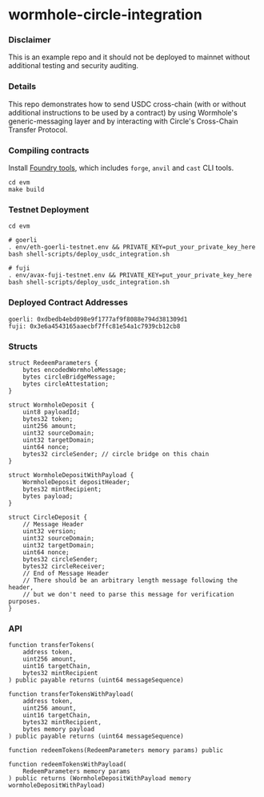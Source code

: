 # wormhole-circle-integration

### Disclaimer

This is an example repo and it should not be deployed to mainnet without additional testing and security auditing.

### Details

This repo demonstrates how to send USDC cross-chain (with or without additional instructions to be used by a contract) by using Wormhole's generic-messaging layer and by interacting with Circle's Cross-Chain Transfer Protocol.

### Compiling contracts

Install [Foundry tools](https://book.getfoundry.sh/getting-started/installation), which includes `forge`, `anvil` and `cast` CLI tools.

```
cd evm
make build
```

### Testnet Deployment

```
cd evm

# goerli
. env/eth-goerli-testnet.env && PRIVATE_KEY=put_your_private_key_here bash shell-scripts/deploy_usdc_integration.sh

# fuji
. env/avax-fuji-testnet.env && PRIVATE_KEY=put_your_private_key_here bash shell-scripts/deploy_usdc_integration.sh
```

### Deployed Contract Addresses

```
goerli: 0xdbedb4ebd098e9f1777af9f8088e794d381309d1
fuji: 0x3e6a4543165aaecbf7ffc81e54a1c7939cb12cb8
```

### Structs

```
struct RedeemParameters {
    bytes encodedWormholeMessage;
    bytes circleBridgeMessage;
    bytes circleAttestation;
}

struct WormholeDeposit {
    uint8 payloadId;
    bytes32 token;
    uint256 amount;
    uint32 sourceDomain;
    uint32 targetDomain;
    uint64 nonce;
    bytes32 circleSender; // circle bridge on this chain
}

struct WormholeDepositWithPayload {
    WormholeDeposit depositHeader;
    bytes32 mintRecipient;
    bytes payload;
}

struct CircleDeposit {
    // Message Header
    uint32 version;
    uint32 sourceDomain;
    uint32 targetDomain;
    uint64 nonce;
    bytes32 circleSender;
    bytes32 circleReceiver;
    // End of Message Header
    // There should be an arbitrary length message following the header,
    // but we don't need to parse this message for verification purposes.
}
```

### API

```solidity
function transferTokens(
    address token,
    uint256 amount,
    uint16 targetChain,
    bytes32 mintRecipient
) public payable returns (uint64 messageSequence)

function transferTokensWithPayload(
    address token,
    uint256 amount,
    uint16 targetChain,
    bytes32 mintRecipient,
    bytes memory payload
) public payable returns (uint64 messageSequence)

function redeemTokens(RedeemParameters memory params) public

function redeemTokensWithPayload(
    RedeemParameters memory params
) public returns (WormholeDepositWithPayload memory wormholeDepositWithPayload)
```
